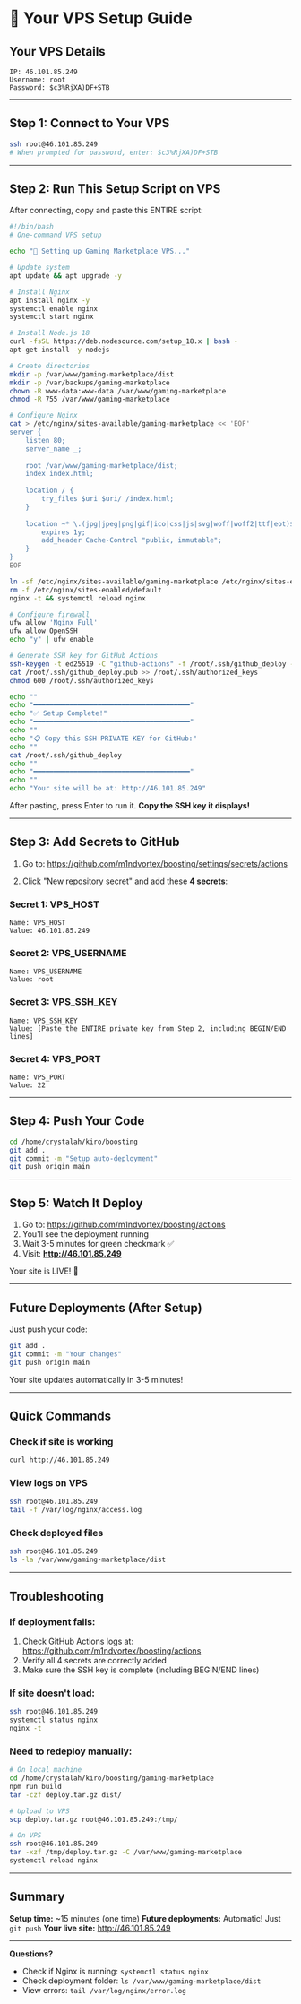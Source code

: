 # 🚀 Your VPS Setup Guide

## Your VPS Details
```
IP: 46.101.85.249
Username: root
Password: $c3%RjXA)DF+STB
```

---

## Step 1: Connect to Your VPS

```bash
ssh root@46.101.85.249
# When prompted for password, enter: $c3%RjXA)DF+STB
```

---

## Step 2: Run This Setup Script on VPS

After connecting, copy and paste this ENTIRE script:

```bash
#!/bin/bash
# One-command VPS setup

echo "🚀 Setting up Gaming Marketplace VPS..."

# Update system
apt update && apt upgrade -y

# Install Nginx
apt install nginx -y
systemctl enable nginx
systemctl start nginx

# Install Node.js 18
curl -fsSL https://deb.nodesource.com/setup_18.x | bash -
apt-get install -y nodejs

# Create directories
mkdir -p /var/www/gaming-marketplace/dist
mkdir -p /var/backups/gaming-marketplace
chown -R www-data:www-data /var/www/gaming-marketplace
chmod -R 755 /var/www/gaming-marketplace

# Configure Nginx
cat > /etc/nginx/sites-available/gaming-marketplace << 'EOF'
server {
    listen 80;
    server_name _;
    
    root /var/www/gaming-marketplace/dist;
    index index.html;
    
    location / {
        try_files $uri $uri/ /index.html;
    }
    
    location ~* \.(jpg|jpeg|png|gif|ico|css|js|svg|woff|woff2|ttf|eot)$ {
        expires 1y;
        add_header Cache-Control "public, immutable";
    }
}
EOF

ln -sf /etc/nginx/sites-available/gaming-marketplace /etc/nginx/sites-enabled/
rm -f /etc/nginx/sites-enabled/default
nginx -t && systemctl reload nginx

# Configure firewall
ufw allow 'Nginx Full'
ufw allow OpenSSH
echo "y" | ufw enable

# Generate SSH key for GitHub Actions
ssh-keygen -t ed25519 -C "github-actions" -f /root/.ssh/github_deploy -N ""
cat /root/.ssh/github_deploy.pub >> /root/.ssh/authorized_keys
chmod 600 /root/.ssh/authorized_keys

echo ""
echo "━━━━━━━━━━━━━━━━━━━━━━━━━━━━━━━━━━━━━━━"
echo "✅ Setup Complete!"
echo "━━━━━━━━━━━━━━━━━━━━━━━━━━━━━━━━━━━━━━━"
echo ""
echo "📋 Copy this SSH PRIVATE KEY for GitHub:"
echo ""
cat /root/.ssh/github_deploy
echo ""
echo "━━━━━━━━━━━━━━━━━━━━━━━━━━━━━━━━━━━━━━━"
echo ""
echo "Your site will be at: http://46.101.85.249"
```

After pasting, press Enter to run it. **Copy the SSH key it displays!**

---

## Step 3: Add Secrets to GitHub

1. Go to: https://github.com/m1ndvortex/boosting/settings/secrets/actions

2. Click "New repository secret" and add these **4 secrets**:

### Secret 1: VPS_HOST
```
Name: VPS_HOST
Value: 46.101.85.249
```

### Secret 2: VPS_USERNAME
```
Name: VPS_USERNAME
Value: root
```

### Secret 3: VPS_SSH_KEY
```
Name: VPS_SSH_KEY
Value: [Paste the ENTIRE private key from Step 2, including BEGIN/END lines]
```

### Secret 4: VPS_PORT
```
Name: VPS_PORT
Value: 22
```

---

## Step 4: Push Your Code

```bash
cd /home/crystalah/kiro/boosting
git add .
git commit -m "Setup auto-deployment"
git push origin main
```

---

## Step 5: Watch It Deploy

1. Go to: https://github.com/m1ndvortex/boosting/actions
2. You'll see the deployment running
3. Wait 3-5 minutes for green checkmark ✅
4. Visit: **http://46.101.85.249**

Your site is LIVE! 🎉

---

## Future Deployments (After Setup)

Just push your code:
```bash
git add .
git commit -m "Your changes"
git push origin main
```

Your site updates automatically in 3-5 minutes!

---

## Quick Commands

### Check if site is working
```bash
curl http://46.101.85.249
```

### View logs on VPS
```bash
ssh root@46.101.85.249
tail -f /var/log/nginx/access.log
```

### Check deployed files
```bash
ssh root@46.101.85.249
ls -la /var/www/gaming-marketplace/dist
```

---

## Troubleshooting

### If deployment fails:
1. Check GitHub Actions logs at: https://github.com/m1ndvortex/boosting/actions
2. Verify all 4 secrets are correctly added
3. Make sure the SSH key is complete (including BEGIN/END lines)

### If site doesn't load:
```bash
ssh root@46.101.85.249
systemctl status nginx
nginx -t
```

### Need to redeploy manually:
```bash
# On local machine
cd /home/crystalah/kiro/boosting/gaming-marketplace
npm run build
tar -czf deploy.tar.gz dist/

# Upload to VPS
scp deploy.tar.gz root@46.101.85.249:/tmp/

# On VPS
ssh root@46.101.85.249
tar -xzf /tmp/deploy.tar.gz -C /var/www/gaming-marketplace
systemctl reload nginx
```

---

## Summary

**Setup time:** ~15 minutes (one time)
**Future deployments:** Automatic! Just `git push`
**Your live site:** http://46.101.85.249

---

**Questions?** 
- Check if Nginx is running: `systemctl status nginx`
- Check deployment folder: `ls /var/www/gaming-marketplace/dist`
- View errors: `tail /var/log/nginx/error.log`
